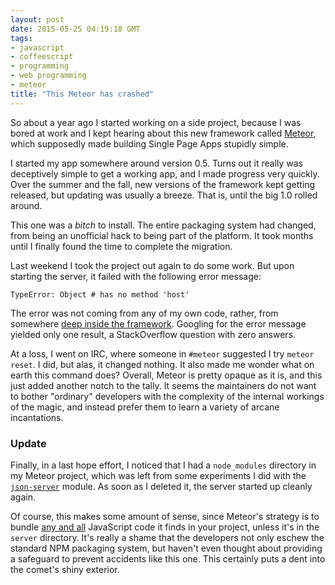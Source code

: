 ```yaml
---
layout: post
date: 2015-05-25 04:19:18 GMT
tags:
- javascript
- coffeescript
- programming
- web programming
- meteor
title: "This Meteor has crashed"
---
```

So about a year ago I started working on a side project, because I was bored at work and I kept hearing about this new framework called [Meteor][1], which supposedly made building Single Page Apps stupidly simple. 

I started my app somewhere around version 0.5. Turns out it really was deceptively simple to get a working app, and I made progress very quickly. Over the summer and the fall, new versions of the framework kept getting released, but updating was usually a breeze. That is, until the big 1.0 rolled around. 

<!-- more -->

This one was a *bitch* to install. The entire packaging system had changed, from being an unofficial hack to being part of the platform. It took months until I finally found the time to complete the migration. 

Last weekend I took the project out again to do some work. But upon starting the server, it failed with the following error message:

    TypeError: Object # has no method 'host'
    
The error was not coming from any of my own code, rather, from somewhere [deep inside the framework][2]. Googling for the error message yielded only one result, a StackOverflow question with zero answers. 

At a loss, I went on IRC, where someone in `#meteor` suggested I try `meteor reset`. I did, but alas, it changed nothing. It also made me wonder what on earth this command does? Overall, Meteor is pretty opaque as it is, and this just added another notch to the tally. It seems the maintainers do not want to bother "ordinary" developers with the complexity of the internal workings of the magic, and instead prefer them to learn a variety of arcane incantations. 

### Update

Finally, in a last hope effort, I noticed that I had a `node_modules` directory in my Meteor project, which was left from some experiments I did with the [`json-server`][4] module. As soon as I deleted it, the server started up cleanly again. 

Of course, this makes some amount of sense, since Meteor's strategy is to bundle [any and all][5] JavaScript code it finds in your project, unless it's in the `server` directory. It's really a shame that the developers not only eschew the standard NPM packaging system, but haven't even thought about providing a safeguard to prevent accidents like this one. This certainly puts a dent into the comet's shiny exterior. 

[1]: https://www.meteor.com/
[2]: https://gist.github.com/PandaWhisperer/d6707300a496d996b4ec
[3]: http://stackoverflow.com/questions/29479882/meteor-app-fails-to-run-object-compiler-has-no-method-host/30427543#30427543
[4]: https://github.com/typicode/json-server
[5]: http://docs.meteor.com/#/basic/filestructure
